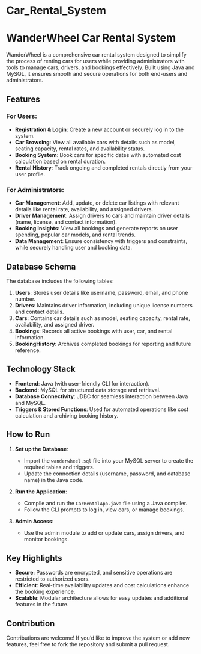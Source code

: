 # Car_Rental_System
# WanderWheel Car Rental System

WanderWheel is a comprehensive car rental system designed to simplify the process of renting cars for users while providing administrators with tools to manage cars, drivers, and bookings effectively. Built using Java and MySQL, it ensures smooth and secure operations for both end-users and administrators.

## Features

### For Users:
- **Registration & Login**: Create a new account or securely log in to the system.
- **Car Browsing**: View all available cars with details such as model, seating capacity, rental rates, and availability status.
- **Booking System**: Book cars for specific dates with automated cost calculation based on rental duration.
- **Rental History**: Track ongoing and completed rentals directly from your user profile.

### For Administrators:
- **Car Management**: Add, update, or delete car listings with relevant details like rental rate, availability, and assigned drivers.
- **Driver Management**: Assign drivers to cars and maintain driver details (name, license, and contact information).
- **Booking Insights**: View all bookings and generate reports on user spending, popular car models, and rental trends.
- **Data Management**: Ensure consistency with triggers and constraints, while securely handling user and booking data.

## Database Schema

The database includes the following tables:
1. **Users**: Stores user details like username, password, email, and phone number.
2. **Drivers**: Maintains driver information, including unique license numbers and contact details.
3. **Cars**: Contains car details such as model, seating capacity, rental rate, availability, and assigned driver.
4. **Bookings**: Records all active bookings with user, car, and rental information.
5. **BookingHistory**: Archives completed bookings for reporting and future reference.

## Technology Stack
- **Frontend**: Java (with user-friendly CLI for interaction).
- **Backend**: MySQL for structured data storage and retrieval.
- **Database Connectivity**: JDBC for seamless interaction between Java and MySQL.
- **Triggers & Stored Functions**: Used for automated operations like cost calculation and archiving booking history.

## How to Run

1. **Set up the Database**:
   - Import the `wanderwheel.sql` file into your MySQL server to create the required tables and triggers.
   - Update the connection details (username, password, and database name) in the Java code.

2. **Run the Application**:
   - Compile and run the `CarRentalApp.java` file using a Java compiler.
   - Follow the CLI prompts to log in, view cars, or manage bookings.

3. **Admin Access**:
   - Use the admin module to add or update cars, assign drivers, and monitor bookings.

## Key Highlights

- **Secure**: Passwords are encrypted, and sensitive operations are restricted to authorized users.
- **Efficient**: Real-time availability updates and cost calculations enhance the booking experience.
- **Scalable**: Modular architecture allows for easy updates and additional features in the future.

## Contribution

Contributions are welcome! If you’d like to improve the system or add new features, feel free to fork the repository and submit a pull request.

